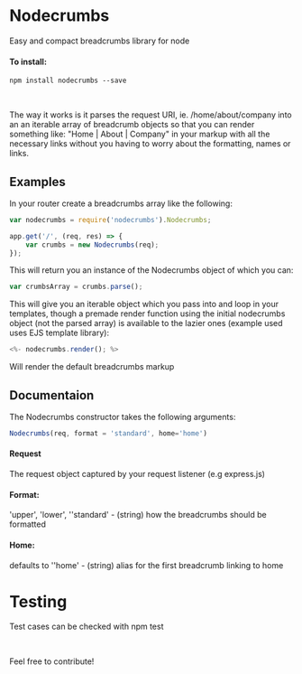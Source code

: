 # Nodecrumbs
Easy and compact breadcrumbs library for node

#### To install:
```npm install nodecrumbs --save```

<br>

The way it works is it parses the request URI, ie. /home/about/company into an an iterable array of breadcrumb objects
so that you can render something like: "Home | About | Company" in your markup with all the necessary links without you
having to worry about the formatting, names or links.

## Examples

In your router create a breadcrumbs array like the following:

```javascript
var nodecrumbs = require('nodecrumbs').Nodecrumbs;

app.get('/', (req, res) => {
    var crumbs = new Nodecrumbs(req);
});
```

This will return you an instance of the Nodecrumbs object of which you can:

```javascript
var crumbsArray = crumbs.parse();
```

This will give you an iterable object which you pass into and loop in your templates, 
though a premade render function using the initial nodecrumbs object (not the parsed array) is available to the lazier ones (example used uses EJS template library):

```javascript
<%- nodecrumbs.render(); %>
```

Will render the default breadcrumbs markup

## Documentaion

The Nodecrumbs constructor takes the following arguments:
```javascript
Nodecrumbs(req, format = 'standard', home='home')
```

#### Request
The request object captured by your request listener (e.g express.js)

#### Format: 
'upper', 'lower', ''standard' - (string) how the breadcrumbs should be formatted

#### Home: 
defaults to ''home' - (string) alias for the first breadcrumb linking to home

# Testing
Test cases can be checked with npm test

<br />

Feel free to contribute!
